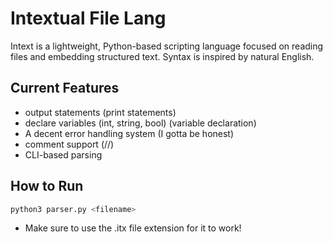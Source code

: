 # Intextual File Lang

Intext is a lightweight, Python-based scripting language focused on reading files and embedding structured text. Syntax is inspired by natural English.

## Current Features
- output statements (print statements)
- declare variables (int, string, bool) (variable declaration)
- A decent error handling system (I gotta be honest)
- comment support (//)
- CLI-based parsing

## How to Run
```bash
python3 parser.py <filename>
```
- Make sure to use the .itx file extension for it to work!
